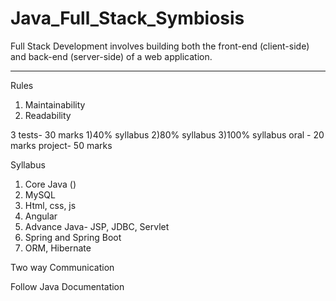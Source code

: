 # Java_Full_Stack_Symbiosis
Full Stack Development involves building both the front-end (client-side) and back-end (server-side) of a web application.
______________________________________________________________________________________________________________________________________________
Rules 
1) Maintainability
2) Readability

3 tests- 30 marks 1)40% syllabus 2)80% syllabus 3)100% syllabus
oral - 20 marks
project- 50 marks

Syllabus
1) Core Java ()
2) MySQL
3) Html, css, js
4) Angular
5) Advance Java- JSP, JDBC, Servlet
6) Spring and Spring Boot
7) ORM, Hibernate
   
Two way Communication

Follow Java Documentation
